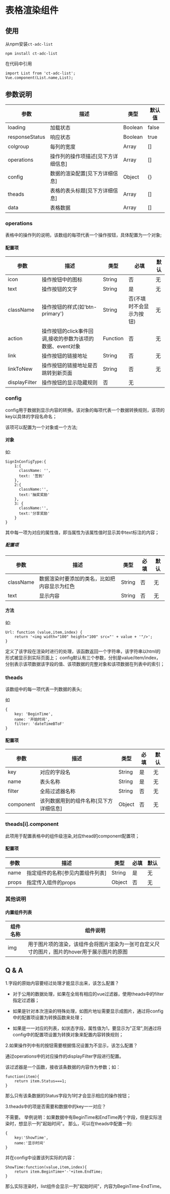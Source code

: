 # 表格渲染组件

## 使用

从npm安装`ct-adc-list`
```
npm install ct-adc-list
```
在代码中引用
```
import List from 'ct-adc-list';
Vue.component(List.name,List);
```
## 参数说明

参数|描述|类型|默认值
--- | --- | --- | --- |
loading | 加载状态 | Boolean | false
responseStatus | 响应状态 | Boolean | true
colgroup | 每列的宽度 | Array | []
operations | 操作列的操作项描述[见下方详细信息] | Array | []
config | 数据的渲染配置[见下方详细信息] | Object | {}
theads | 表格的表头标题[见下方详细信息] | Array | []
data | 表格数据 | Array | []

### operations 

表格中的操作列的说明，该数组的每项代表一个操作按钮，具体配置为一个对象;

#### 配置项

参数 | 描述 | 类型 | 必填 | 默认
--- | --- | --- | --- | --- | 
icon | 操作按钮中的图标 | String | 否 | 无
text | 操作按钮的文字 | String | 是 | 无
className | 操作按钮的样式(如'btn-primary') | String | 否(不填时不会显示为按钮) | 无
action | 操作按钮的click事件回调,接收的参数为该项的数据、event对象 | Function | 否 | 无
link | 操作按钮的链接地址 | String | 否 | 无
linkToNew | 操作按钮的链接地址是否跳转到新页面 | String | 否 | 无
displayFilter | 操作按钮的显示隐藏规则 | 否 | 无

### config

config用于数据到显示内容的转换。该对象的每项代表一个数据转换规则，该项的key以具体的字段名命名；

该项可以配置为一个对象或一个方法;

#### 对象

如:
```
SignInConfigType:{
    1:{
      className: '',
      text: '签到'
    },
    2:{
      className:'',
      text:'抽奖奖励'
    },
    3: {
      className:'',
      text:'分享奖励'
    }
}
```
其中每一项为对应的属性值，即当属性为该属性值时显示其中text标注的内容；

##### 配置项

参数 | 描述 | 类型 | 必填 | 默认
--- | --- | --- | --- | --- | 
className | 数据渲染时要添加的类名，比如把内容显示为红色 | String | 否 | 无
text | 显示内容 | String | 否 | 无

#### 方法

如:
```
Url: function (value,item,index) {
    return '<img width="100" height="100" src="' + value + '"/>';
}
```
定义了该字段在渲染时进行的处理，该函数返回一个字符串，该字符串以html的形式被显示到实际页面上；
config默认有三个参数，分别是value/item/index，分别表示该项数据该字段的值、该项数据的完整对象和该项数据在列表中的索引；

### theads

该数组中的每一项代表一列数据的表头;

如
```
{
    key: 'BeginTime',
    name: '开始时间',
    filter: 'dateTimeBToF'
}
```
#### 配置项

参数 | 描述 | 类型 | 必填 | 默认
--- | --- | --- | --- | --- | 
key | 对应的字段名 | String | 是 | 无
name | 表头名称 | String | 是 | 无
filter | 全局过滤器名称 | String | 否 | 无
component | 该列数据用到的组件名称[见下方详细信息] | Object | 否 | 无

### theads[i].component

此项用于配置表格中的组件级渲染,对应thead的component配置项；

#### 配置项
参数 | 描述 | 类型 | 必填 | 默认
--- | --- | --- | --- | --- | 
name | 指定组件的名称[参见内置组件列表] | String | 是 | 无
props | 指定传入组件的props | Object | 否 | 无

### 其他说明 

#### 内置组件列表

组件名称 | 组件说明
--- | --- |
img | 用于图片项的渲染，该组件会将图片渲染为一张可自定义尺寸的图片，图片的hover用于展示图片的原图


## Q & A

1.字段的原始内容要经过处理才能显示出来，该怎么配置？

- 对于公用的数据处理，如果在全局有相应的vue过滤器，使用theads中的filter指定过滤器；

- 如果是针对本次渲染的特殊处理，如图片地址需要显示成图片，通过将config中的配置项设置为转换函数来处理；

- 如果是一一对应的列表，如状态字段，属性值为1，要显示为"正常",则通过将config中的配置项设置为转换对象来配置内容转换规则；


2.如果操作列中有的按钮需要根据情况设置为不显示，该怎么配置？

通过operations中的对应操作的displayFilter字段进行配置。

该过滤器是一个函数，接收该条数据的内容作为参数；如：
```
function(item){
    return item.Status===1;
}
```
那么只有该条数据的Status字段为1时才会显示相应的操作按钮；

3.theads中的项是否需要和数据中的key一一对应？

不需要。
举例说明：如果数据中有BeginTime和EndTime两个字段，但是实际渲染时，想显示一列"起始时间"。
那么，可以在theads中配置一列:
```
{
    key:'ShowTime',
    name:'显示时间'
}
```
并在config中设置该列实际的内容：
```
ShowTime:function(value,item,index){
    return item.BeginTime+'-'+item.EndTime;
}
```
那么实际渲染时，list组件会显示一列"起始时间"，内容为BeginTime-EndTime。
